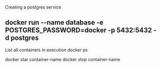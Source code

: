 Creating a postgres service 
## docker run --name database -e POSTGRES_PASSWORD=docker -p 5432:5432 -d postgres

List all containers in execution 
docker ps

docker star container-name
docker stop container-name